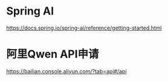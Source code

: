﻿# Spring AI

https://docs.spring.io/spring-ai/reference/getting-started.html

# 阿里Qwen API申请

https://bailian.console.aliyun.com/?tab=api#/api
